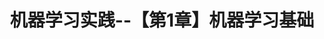 ---
title: 机器学习实践--【第1章】机器学习基础
categories:
 - deliberate-practice
tags:
 - python
 - machine learning
---